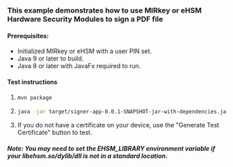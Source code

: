 ### This example demonstrates how to use MIRkey or eHSM Hardware Security Modules to sign a PDF file

#### Prerequisites: 
 * Initialized MIRkey or eHSM with a user PIN set.
 * Java 9 or later to build.
 * Java 8 or later with JavaFx required to run.
 
#### Test instructions
1. ```bash
   mvn package
   ```
2. ```bash 
   java -jar target/signer-app-0.0.1-SNAPSHOT-jar-with-dependencies.jar
   ```
3. If you do not have a certificate on your device, use the "Generate Test Certificate" button to test. 
##### Note: You may need to set the EHSM_LIBRARY environment variable if your libehsm.so/dylib/dll is not in a standard location.

